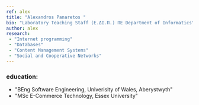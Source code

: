 ```yaml
---
ref: alex
title: "Alexandros Panaretos "
bio: "Laboratory Teaching Staff (Ε.ΔΙ.Π.) ΠΕ Department of Informatics"
author: alex
research:
 - "Internet programming"
 - "Databases"
 - "Content Management Systems"
 - "Social and Cooperative Networks"
---
```


### education:
  - "BEng Software Engineering, Univerisity of Wales, Aberystwyth"
  - "MSc E-Commerce Technology, Essex University"
